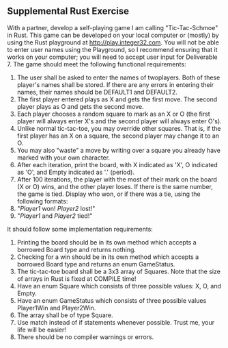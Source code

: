 ## Supplemental Rust Exercise

With a partner, develop a self-playing game I am calling "Tic-Tac-Schmoe" in Rust.  This game can be developed on your local computer or (mostly) by using the Rust playground at http://play.integer32.com.  You will not be able to enter user names using the Playground, so I recommend ensuring that it works on your computer; you will need to accept user input for Deliverable 7.  The game should meet the following functional requirements:

1. The user shall be asked to enter the names of twoplayers.  Both of these player's names shall be stored.  If there are any errors in entering their names, their names should be DEFAULT1 and DEFAULT2.
1. The first player entered plays as X and gets the first move.  The second player plays as O and gets the second move.
2. Each player chooses a random square to mark as an X or O (the first player will always enter X's and the second player will always enter O's).
3. Unlike normal tic-tac-toe, you may override other squares.  That is, if the first player has an X on a square, the second player may change it to an O.
3. You may also "waste" a move by writing over a square you already have marked with your own character.
3. After each iteration, print the board, with X indicated as 'X', O indicated as 'O', and Empty indicated as '.' (period).
3. After 100 iterations, the player with the most of their mark on the board (X or O) wins, and the other player loses.  If there is the same number, the game is tied.  Display who won, or if there was a tie, using the following formats:
  1. "*Player1* won!  *Player2* lost!"
  2. "*Player1* and *Player2* tied!"


It should follow some implementation requirements:

1. Printing the board should be in its own method which accepts a borrowed Board type and returns nothing.
1. Checking for a win should be in its own method which accepts a borrowed Board type and returns an enum GameStatus.
2. The tic-tac-toe board shall be a 3x3 array of Squares.  Note that the size of arrays in Rust is fixed at COMPILE time!
3. Have an enum Square which consists of three possible values: X, O, and Empty.
3. Have an enum GameStatus which consists of three possible values Player1Win and Player2Win.
3. The array shall be of type Square.
3. Use match instead of if statements whenever possible.  Trust me, your life will be easier!
4. There should be no compiler warnings or errors.
